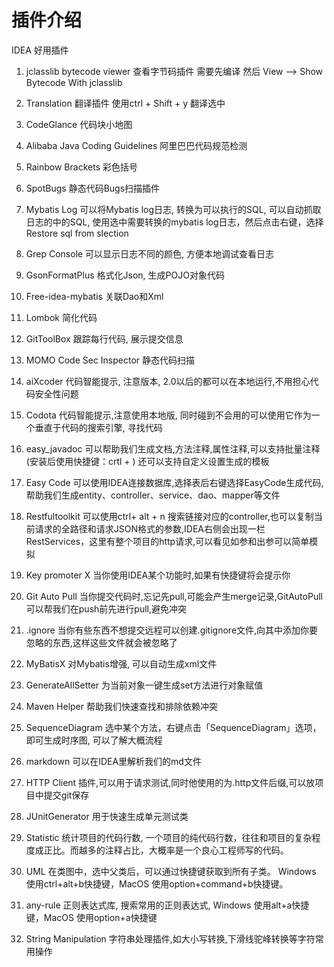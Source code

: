 # 插件介绍
IDEA 好用插件
1. jclasslib bytecode viewer  查看字节码插件   需要先编译  然后 View --> Show Bytecode With jclasslib

2. Translation 翻译插件 使用ctrl + Shift + y 翻译选中

3. CodeGlance 代码块小地图

4. Alibaba Java Coding Guidelines 阿里巴巴代码规范检测

5. Rainbow Brackets 彩色括号

6. SpotBugs 静态代码Bugs扫描插件

7. Mybatis Log 可以将Mybatis log日志, 转换为可以执行的SQL, 可以自动抓取日志的中的SQL, 使用选中需要转换的mybatis log日志，然后点击右键，选择Restore sql from slection

8. Grep Console 可以显示日志不同的颜色, 方便本地调试查看日志

9. GsonFormatPlus 格式化Json, 生成POJO对象代码

10. Free-idea-mybatis 关联Dao和Xml

11. Lombok 简化代码

12. GitToolBox 跟踪每行代码, 展示提交信息

13. MOMO Code Sec Inspector 静态代码扫描

14. aiXcoder 代码智能提示, 注意版本, 2.0以后的都可以在本地运行,不用担心代码安全性问题

15. Codota 代码智能提示,注意使用本地版, 同时碰到不会用的可以使用它作为一个垂直于代码的搜索引擎, 寻找代码

16. easy_javadoc 可以帮助我们生成文档,方法注释,属性注释,可以支持批量注释 (安装后使用快捷键：crtl + \) 还可以支持自定义设置生成的模板

17. Easy Code 可以使用IDEA连接数据库,选择表后右键选择EasyCode生成代码,帮助我们生成entity、controller、service、dao、mapper等文件

18. Restfultoolkit  可以使用ctrl+ alt + n 搜索链接对应的controller,也可以复制当前请求的全路径和请求JSON格式的参数,IDEA右侧会出现一栏RestServices，这里有整个项目的http请求,可以看见如参和出参可以简单模拟

19. Key promoter X 当你使用IDEA某个功能时,如果有快捷键将会提示你

20. Git Auto Pull 当你提交代码时,忘记先pull,可能会产生merge记录,GitAutoPull可以帮我们在push前先进行pull,避免冲突

21. .ignore 当你有些东西不想提交远程可以创建.gitignore文件,向其中添加你要忽略的东西,这样这些文件就会被忽略了

22. MyBatisX 对Mybatis增强, 可以自动生成xml文件

23. GenerateAllSetter  为当前对象一键生成set方法进行对象赋值

24. Maven Helper  帮助我们快速查找和排除依赖冲突

25. SequenceDiagram  选中某个方法，右键点击「SequenceDiagram」选项，即可生成时序图, 可以了解大概流程

26. markdown  可以在IDEA里解析我们的md文件

27. HTTP Client 插件,可以用于请求测试,同时他使用的为.http文件后缀,可以放项目中提交git保存

28. JUnitGenerator 用于快速生成单元测试类

29. Statistic 统计项目的代码行数, 一个项目的纯代码行数，往往和项目的复杂程度成正比。而越多的注释占比，大概率是一个良心工程师写的代码。

30. UML 在类图中，选中父类后，可以通过快捷键获取到所有子类。 Windows 使用ctrl+alt+b快捷键，MacOS 使用option+command+b快捷键。

31. any-rule 正则表达式库, 搜索常用的正则表达式, Windows 使用alt+a快捷键，MacOS 使用option+a快捷键

31. String Manipulation 字符串处理插件,如大小写转换,下滑线驼峰转换等字符常用操作


